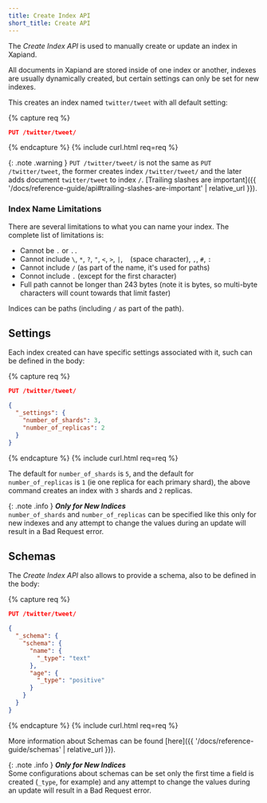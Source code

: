 ```yaml
---
title: Create Index API
short_title: Create API
---
```


The _Create Index API_ is used to manually create or update an index in Xapiand.

All documents in Xapiand are stored inside of one index or another, indexes
are usually dynamically created, but certain settings can only be set for
new indexes.

This creates an index named `twitter/tweet` with all default setting:

{% capture req %}

```json
PUT /twitter/tweet/
```
{% endcapture %}
{% include curl.html req=req %}

{: .note .warning }
`PUT /twitter/tweet/` is not the same as `PUT /twitter/tweet`, the former creates index
`/twitter/tweet/` and the later adds document `twitter/tweet` to index `/`.
[Trailing slashes are important]({{ '/docs/reference-guide/api#trailing-slashes-are-important' | relative_url }}).


### Index Name Limitations

There are several limitations to what you can name your index. The complete
list of limitations is:

- Cannot be `.` or `..`
- Cannot include `\`, `*`, `?`, `"`, `<`, `>`, `|`, ` ` (space character), `,`, `#`, `:`
- Cannot include `/` (as part of the name, it's used for paths)
- Connot include `.` (except for the first character)
- Full path cannot be longer than 243 bytes (note it is bytes, so multi-byte
  characters will count towards that limit faster)

Indices can be paths (including `/` as part of the path).


## Settings

Each index created can have specific settings associated with it, such can be
defined in the body:

{% capture req %}

```json
PUT /twitter/tweet/

{
  "_settings": {
    "number_of_shards": 3,
    "number_of_replicas": 2
  }
}
```
{% endcapture %}
{% include curl.html req=req %}

The default for `number_of_shards` is `5`, and the default for
`number_of_replicas` is `1` (ie one replica for each primary shard), the above
command creates an index with `3` shards and `2` replicas.

{: .note .info }
**_Only for New Indices_**<br>
`number_of_shards` and `number_of_replicas` can be specified like this only
for new indexes and any attempt to change the values during an update will
result in a Bad Request error.


## Schemas

The _Create Index API_ also allows to provide a schema, also to be defined in
the body:

{% capture req %}

```json
PUT /twitter/tweet/

{
  "_schema": {
    "schema": {
      "name": {
        "_type": "text"
      },
      "age": {
        "_type": "positive"
      }
    }
  }
}
```
{% endcapture %}
{% include curl.html req=req %}

More information about Schemas can be found [here]({{ '/docs/reference-guide/schemas' | relative_url }}).


{: .note .info }
**_Only for New Indices_**<br>
Some configurations about schemas can be set only the first time a field is
created (`_type`, for example) and any attempt to change the values during an
update will result in a Bad Request error.
